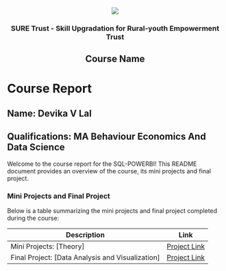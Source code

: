 <!-- PROJECT LOGO -->
<br />

<div align="center">
   <img src='https://user-images.githubusercontent.com/73131499/166115643-d3187f47-d38f-41b2-ae42-5ecbbc60de14.png' />


<h3 align="center">SURE Trust - Skill Upgradation for Rural-youth Empowerment Trust</h3>
  <h2>Course Name</h2>
</div>

# Course Report

## Name: Devika V Lal

## Qualifications: MA Behaviour Economics And Data Science

Welcome to the course report for the SQL-POWERBI! This README document provides an overview of the course, its mini projects and final project.

### Mini Projects and Final Project

Below is a table summarizing the mini projects and final project completed during the course:

| Description                               | Link                                    |
|-------------------------------------------|-----------------------------------------|
| Mini Projects: [Theory]                   | [Project Link](https://github.com/sure-trust/G12_SQL-PowerBI/tree/main/Final%20Capstone%20Project/V%20Devika) |
| Final Project: [Data Analysis and Visualization] | [Project Link](https://github.com/your-username/your-repository) |


